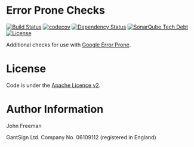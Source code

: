 <!--
  Copyright 2016 GantSign Ltd. All Rights Reserved.

  Licensed under the Apache License, Version 2.0 (the "License");
  you may not use this file except in compliance with the License.
  You may obtain a copy of the License at

      http://www.apache.org/licenses/LICENSE-2.0

  Unless required by applicable law or agreed to in writing, software
  distributed under the License is distributed on an "AS IS" BASIS,
  WITHOUT WARRANTIES OR CONDITIONS OF ANY KIND, either express or implied.
  See the License for the specific language governing permissions and
  limitations under the License.
-->
# Error Prone Checks

[![Build Status](https://travis-ci.org/gantsign/error-prone-checks.svg?branch=master)](https://travis-ci.org/gantsign/error-prone-checks)
[![codecov](https://codecov.io/gh/gantsign/error-prone-checks/branch/master/graph/badge.svg)](https://codecov.io/gh/gantsign/error-prone-checks)
[![Dependency Status](https://www.versioneye.com/user/projects/57e156d23adc05001270eb60/badge.svg?style=flat-round)](https://www.versioneye.com/user/projects/57e156d23adc05001270eb60)
[![SonarQube Tech Debt](https://img.shields.io/sonar/https/sonarqube.com/com.github.gantsign.errorprone:error-prone-checks/tech_debt.svg)](https://sonarqube.com/overview?id=com.github.gantsign.errorprone%3Aerror-prone-checks)
[![License](https://img.shields.io/badge/license-apache-blue.svg)](LICENSE)

Additional checks for use with [Google Error Prone](http://errorprone.info).

# License

Code is under the
[Apache Licence v2](https://www.apache.org/licenses/LICENSE-2.0.txt).

# Author Information

John Freeman

GantSign Ltd.
Company No. 06109112 (registered in England)
